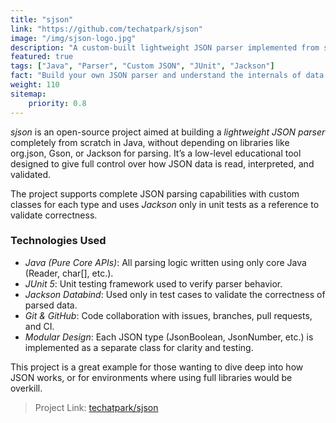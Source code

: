 ```yaml
---
title: "sjson"
link: "https://github.com/techatpark/sjson"
image: "/img/sjson-logo.jpg"
description: "A custom-built lightweight JSON parser implemented from scratch in Java"
featured: true
tags: ["Java", "Parser", "Custom JSON", "JUnit", "Jackson"]
fact: "Build your own JSON parser and understand the internals of data parsing."
weight: 110
sitemap: 
    priority: 0.8
---
```


*sjson* is an open-source project aimed at building a *lightweight JSON parser* completely from scratch in Java, without depending on libraries like org.json, Gson, or Jackson for parsing. It’s a low-level educational tool designed to give full control over how JSON data is read, interpreted, and validated.

The project supports complete JSON parsing capabilities with custom classes for each type and uses *Jackson* only in unit tests as a reference to validate correctness.



### Technologies Used

- *Java (Pure Core APIs)*: All parsing logic written using only core Java (Reader, char[], etc.).
- *JUnit 5*: Unit testing framework used to verify parser behavior.
- *Jackson Databind*: Used only in test cases to validate the correctness of parsed data.
- *Git & GitHub*: Code collaboration with issues, branches, pull requests, and CI.
- *Modular Design*: Each JSON type (JsonBoolean, JsonNumber, etc.) is implemented as a separate class for clarity and testing.

This project is a great example for those wanting to dive deep into how JSON works, or for environments where using full libraries would be overkill.

> Project Link: [techatpark/sjson](https://github.com/techatpark/sjson)